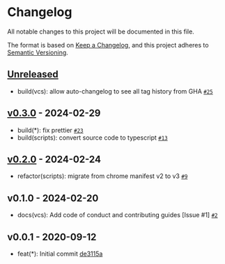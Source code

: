 # Changelog

All notable changes to this project will be documented in this file.

The format is based on [Keep a Changelog](https://keepachangelog.com/en/1.1.0/),
and this project adheres to [Semantic Versioning](https://semver.org/spec/v2.0.0.html).

## [Unreleased](https://github.com/LittleCornerDev/chrome-ColorNameSeasonIdentifier/compare/v0.3.0...v0.3.1)

- build(vcs): allow auto-changelog to see all tag history from GHA [`#25`](https://github.com/LittleCornerDev/chrome-ColorNameSeasonIdentifier/pull/25)

## [v0.3.0](https://github.com/LittleCornerDev/chrome-ColorNameSeasonIdentifier/compare/v0.2.0...v0.3.0) - 2024-02-29

- build(\*): fix prettier [`#23`](https://github.com/LittleCornerDev/chrome-ColorNameSeasonIdentifier/pull/23)
- build(scripts): convert source code to typescript [`#13`](https://github.com/LittleCornerDev/chrome-ColorNameSeasonIdentifier/pull/13)

## [v0.2.0](https://github.com/LittleCornerDev/chrome-ColorNameSeasonIdentifier/compare/v0.1.0...v0.2.0) - 2024-02-24

- refactor(scripts): migrate from chrome manifest v2 to v3 [`#9`](https://github.com/LittleCornerDev/chrome-ColorNameSeasonIdentifier/pull/9)

## v0.1.0 - 2024-02-20

- docs(vcs): Add code of conduct and contributing guides [Issue #1] [`#2`](https://github.com/LittleCornerDev/chrome-ColorNameSeasonIdentifier/pull/2)

<!-- auto-changelog-above -->

## v0.0.1 - 2020-09-12

- feat(\*): Initial commit [de3115a](https://github.com/LittleCornerDev/chrome-ColorNameSeasonIdentifier/commit/de3115a4252998a6d681593edd55a9281033fc39)
